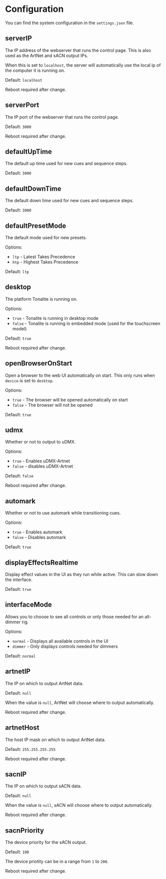 # Configuration

You can find the system configuration in the `settings.json` file.

## serverIP

The IP address of the webserver that runs the control page. This is also used as the ArtNet and sACN output IPs.

When this is set to `localhost`, the server will automatically use the local ip of the computer it is running on.

Default: `localhost`

Reboot required after change.

## serverPort

The IP port of the webserver that runs the control page.

Default: `3000`

Reboot required after change.

## defaultUpTime

The default up time used for new cues and sequence steps.

Default: `3000`

## defaultDownTime

The default down time used for new cues and sequence steps.

Default: `3000`

## defaultPresetMode

The default mode used for new presets.

Options:

- `ltp` - Latest Takes Precedence
- `htp` - Highest Takes Precedence

Default: `ltp`

## desktop

The platform Tonalite is running on.

Options:

- `true` - Tonalite is running in desktop mode
- `false` - Tonalite is running in embedded mode (used for the touchscreen model)

Default: `true`
  
Reboot required after change.

## openBrowserOnStart

Open a browser to the web UI automatically on start. This only runs when `device` is set to `desktop`.

Options:

- `true` - The browser will be opened automatically on start
- `false` - The browser will not be opened

Default: `true`

## udmx

Whether or not to output to uDMX.

Options:

- `true` - Enables uDMX-Artnet
- `false` - disables uDMX-Artnet

Default: `false`

Reboot required after change.

## automark

Whether or not to use automark while transitioning cues.

Options:

- `true` - Enables automark
- `false` - Disables automark

Default: `true`

## displayEffectsRealtime

Display effect values in the UI as they run while active. This can slow down the interface.

Default: `true`

## interfaceMode

Allows you to choose to see all controls or only those needed for an all-dimmer rig.

Options:

- `normal` - Displays all available controls in the UI
- `dimmer` - Only displays controls needed for dimmers

Default: `normal`

## artnetIP

The IP on which to output ArtNet data.

Default: `null`

When the value is `null`, ArtNet will choose where to output automatically.

Reboot required after change.

## artnetHost

The host IP mask on which to output ArtNet data.

Default: `255.255.255.255`

Reboot required after change.

## sacnIP

The IP on which to output sACN data.

Default: `null`

When the value is `null`, sACN will choose where to output automatically.

Reboot required after change.

## sacnPriority

The device priority for the sACN output.

Default: `100`

The device priotity can be in a range from `1` to `200`.

Reboot required after change.
